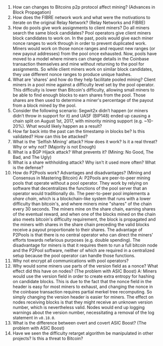1. How can changes to Bitcoins p2p protocol affect mining? (Advances in Block Propagation)
1. How does the FIBRE network work and what were the motivations to iterate on the original Relay Network? (Relay Networks and FIBRE)
1. How do pools give work assignments to client miners? Do all miners search the same block candidates?
Pool operators give client miners block candidates to work on. In the past, pools would give each miner nonce ranges to work through in order to prevent duplicated work. Miners would work on those nonce ranges and request new ranges (or new payout addresses) from the pool once exhausted. Now, pools have moved to a model where miners can change details in the Coinbase transaction themselves and mine without returning to the pool for assignments. So while client miners work on similar block candidates, they use different nonce ranges to produce unique hashes.
1. What are 'shares' and how do they help facilitate pooled mining?
Client miners in a pool mine against a difficulty level set by the pool operator. This difficulty is lower than Bitcoin's difficulty, allowing small miners to be able to find enough blocks to earn shares from the pool. Those shares are then used to determine a miner's percentage of the payout from a block mined by the pool.
1. Consider the following scenario: Segwit2x didn’t happen (or miners didn’t throw in support for it) and UASF (BIP148) ended up causing a chain split on August 1st, 2017, with minority mining support (e.g. ~10-20%). What would likely happen as a result?
1. How far back into the past can the timestamp in blocks be? Is this validated? How can this be attacked?
1. What is the 'Selfish Mining' attack? How does it work? Is it a real threat? Why or why not? (Majority is not Enough)
1. What is a BGP Hijack attack? What prevents it? (Mining: No Good, The Bad, and The Ugly)
1. What is a share withholding attack? Why isn't it used more often? What is the defense?
1. How do P2Pools work? Advantages and disadvantages? (Mining and Consensus in Mastering Bitcoin)
A: P2Pools are peer-to-peer mining pools that operate without a pool operator. They work by relying on software that decentralizes the functions of the pool server that an operator would traditionally do. The peer-to-peer pool implements a *share chain*, which is a blockchain-like system that runs with a lower difficulty than bitcoin's, and where miners mine "shares" of the chain every 30 seconds. The miners mine on the share chain, earning shares of the eventual reward, and when one of the blocks mined on the chain also meets bitcoin's difficulty requirement, the block is propagated and the miners with shares in the share chain preceding the valid blocks receive a payout proportionate to their shares. The advantage of P2Pools is that there is no central operator who can direct the miners' efforts towards nefarious purposes (e.g. double spending). The disadvantage for miners is that it requires them to run a full bitcoin node and the P2Pool software, neither of which are required in a centralized setup because the pool operator can handle those functions.
1. Why not encrypt all communications with pool operators?
1. Why would some miners use parts of the version field as a nonce? What effect did this have on nodes? (The problem with ASIC Boost)
A: Miners would use the version field in order to create extra entropy for hashing on candidate blocks. This is due to the fact that the nonce field in the header is easy for most miners to exhaust, and changing the nonce in the coinbase transaction requires partial merkel tree recomputing. So simply changing the version header is easier for miners. The effect on nodes receiving blocks is that they might receive an unknown version number, which is nevertheless valid. Nodes would end up logging warnings about the version number, necessitating a removal of the log statement in `v0.18.0`.
1. What is the difference between overt and covert ASIC Boost? (The problem with ASIC Boost)
1. Have we seen the difficulty retarget algorithm be manipulated in other projects? Is this a threat to Bitcoin?